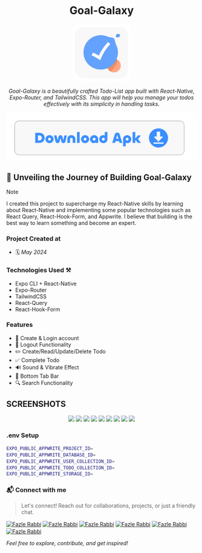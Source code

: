 <div align="center">
  
# Goal-Galaxy

<img width="30%" src="/assets/images/icon.png" alt="Goal-Galaxy - Logo" />

_Goal-Galaxy is a beautifully crafted Todo-List app built with React-Native, Expo-Router, and TailwindCSS. This app will help you manage your todos effectively with its simplicity in handling tasks._

<a class="" href="https://github.com/fazle-rabbi-dev/Goal-Galaxy/releases/download/Apk/goal-galaxy.apk">
  <img src="assets/images/download-btn.png" alt="Download Apk" />
</a>

</div>

## 🔴 Unveiling the Journey of Building Goal-Galaxy

> [!Note]
> I created this project to supercharge my React-Native skills by learning about React-Native and implementing some popular technologies such as React Query, React-Hook-Form, and Appwrite. I believe that building is the best way to learn something and become an expert.

### Project Created at

- 🗓 _May 2024_

### Technologies Used ⚒️

- Expo CLI + React-Native
- Expo-Router
- TailwindCSS
- React-Query
- React-Hook-Form

### Features

- 👥 Create & Login account
- 🚪 Logout Functionality
- ✏️ Create/Read/Update/Delete Todo
- ✅ Complete Todo
- 🔊 Sound & Vibrate Effect
- 📲 Bottom Tab Bar
- 🔍 Search Functionality

## SCREENSHOTS

<div align="center">
  <img src="https://github.com/fazle-rabbi-dev/Random-Color/assets/71178740/597a8bdd-61c9-42bb-8b46-99bd5da6d4f2" width="30%" />
  <img src="https://github.com/fazle-rabbi-dev/Random-Color/assets/71178740/5c4487eb-00e6-4b0a-8a32-8aa7ff1f264d" width="30%" />
  <img src="https://github.com/fazle-rabbi-dev/Random-Color/assets/71178740/3ba687d0-e756-456c-ab76-0dfbc973a91f" width="30%" />
  
  <img src="https://github.com/fazle-rabbi-dev/Random-Color/assets/71178740/f5242a50-41e0-4401-9972-0126520a0e5c" width="30%" />
  <img src="https://github.com/fazle-rabbi-dev/Random-Color/assets/71178740/c134aff1-9451-41f5-a724-d38f7f87b972" width="30%" />
  <img src="https://github.com/fazle-rabbi-dev/Random-Color/assets/71178740/6c6a84bd-f6c4-4d0a-a309-21cab2a283cc" width="30%" />
  
  <img src="https://github.com/fazle-rabbi-dev/Random-Color/assets/71178740/ef452c5d-9964-4a97-ab7b-f1b9dc0a269e" width="30%" />
  <img src="https://github.com/fazle-rabbi-dev/Random-Color/assets/71178740/507c25b1-0b18-488f-88bb-027a49c577aa" width="30%" />
  <img src="https://github.com/fazle-rabbi-dev/Random-Color/assets/71178740/7fcc0c62-992e-4b57-9bb6-611a073d5905" width="30%" />
</div>

### .env Setup

```sh
EXPO_PUBLIC_APPWRITE_PROJECT_ID=
EXPO_PUBLIC_APPWRITE_DATABASE_ID=
EXPO_PUBLIC_APPWRITE_USER_COLLECTION_ID=
EXPO_PUBLIC_APPWRITE_TODO_COLLECTION_ID=
EXPO_PUBLIC_APPWRITE_STORAGE_ID=
```

### 📬 Connect with me

> Let's connect! Reach out for collaborations, projects, or just a friendly chat.

<a target="_blank" href="https://linkedin.com/in/fazlerabbidev" ><img align="center" src="https://cdn.jsdelivr.net/npm/simple-icons@3.0.1/icons/linkedin.svg" alt="Fazle Rabbi" height="30" width="auto" /></a>
<a target="_blank" href="https://twitter.com/fazle_rabbi_dev" ><img align="center" src="https://seeklogo.com/images/T/twitter-x-logo-101C7D2420-seeklogo.com.png?v=638258862800000000" alt="Fazle Rabbi" height="30" width="auto" /></a>
<a target="_blank" href="https://medium.com/@fazle-rabbi-dev" ><img align="center" src="https://cdn.jsdelivr.net/npm/simple-icons@3.0.1/icons/medium.svg" alt="Fazle Rabbi" height="30" width="auto" /></a>
<a target="_blank" href="https://dev.to/fazle-rabbi-dev" ><img align="center" src="https://seeklogo.com/images/D/dev-to-logo-BDC0EFA32F-seeklogo.com.png" alt="Fazle Rabbi" height="30" width="auto" /></a>
<a target="_blank" href="https://facebook.com/fazlerabbidev" ><img align="center" src="https://seeklogo.com/images/F/facebook-icon-black-logo-133935095E-seeklogo.com.png" alt="Fazle Rabbi" height="30" width="auto" /></a>
<a target="_blank" href="https://instagram.com/fazle_rabbi_dev" ><img align="center" src="https://cdn.jsdelivr.net/npm/simple-icons@3.0.1/icons/instagram.svg" alt="Fazle Rabbi" height="30" width="auto" /></a>

_Feel free to explore, contribute, and get inspired!_
